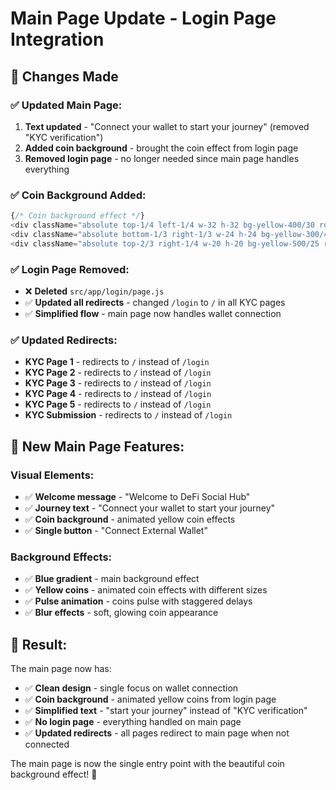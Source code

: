 # Main Page Update - Login Page Integration

## 🎯 **Changes Made**

### ✅ **Updated Main Page:**
1. **Text updated** - "Connect your wallet to start your journey" (removed "KYC verification")
2. **Added coin background** - brought the coin effect from login page
3. **Removed login page** - no longer needed since main page handles everything

### ✅ **Coin Background Added:**
```javascript
{/* Coin background effect */}
<div className="absolute top-1/4 left-1/4 w-32 h-32 bg-yellow-400/30 rounded-full blur-2xl animate-pulse" />
<div className="absolute bottom-1/3 right-1/3 w-24 h-24 bg-yellow-300/40 rounded-full blur-xl animate-pulse" style={{ animationDelay: '1s' }} />
<div className="absolute top-2/3 right-1/4 w-20 h-20 bg-yellow-500/25 rounded-full blur-lg animate-pulse" style={{ animationDelay: '2s' }} />
```

### ✅ **Login Page Removed:**
- ❌ **Deleted** `src/app/login/page.js`
- ✅ **Updated all redirects** - changed `/login` to `/` in all KYC pages
- ✅ **Simplified flow** - main page now handles wallet connection

### ✅ **Updated Redirects:**
- **KYC Page 1** - redirects to `/` instead of `/login`
- **KYC Page 2** - redirects to `/` instead of `/login`
- **KYC Page 3** - redirects to `/` instead of `/login`
- **KYC Page 4** - redirects to `/` instead of `/login`
- **KYC Page 5** - redirects to `/` instead of `/login`
- **KYC Submission** - redirects to `/` instead of `/login`

## 🎨 **New Main Page Features:**

### **Visual Elements:**
- ✅ **Welcome message** - "Welcome to DeFi Social Hub"
- ✅ **Journey text** - "Connect your wallet to start your journey"
- ✅ **Coin background** - animated yellow coin effects
- ✅ **Single button** - "Connect External Wallet"

### **Background Effects:**
- ✅ **Blue gradient** - main background effect
- ✅ **Yellow coins** - animated coin effects with different sizes
- ✅ **Pulse animation** - coins pulse with staggered delays
- ✅ **Blur effects** - soft, glowing coin appearance

## 🚀 **Result:**

The main page now has:
- ✅ **Clean design** - single focus on wallet connection
- ✅ **Coin background** - animated yellow coins from login page
- ✅ **Simplified text** - "start your journey" instead of "KYC verification"
- ✅ **No login page** - everything handled on main page
- ✅ **Updated redirects** - all pages redirect to main page when not connected

The main page is now the single entry point with the beautiful coin background effect! 🎉
